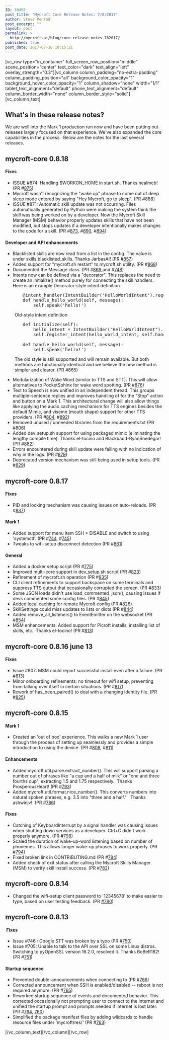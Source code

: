 ```yaml
---
ID: 30459
post_title: 'Mycroft Core Release Notes: 7/8/2017'
author: Steve Penrod
post_excerpt: ""
layout: post
permalink: >
  http://mycroft.ai/blog/core-release-notes-782017/
published: true
post_date: 2017-07-10 10:15:21
---
```

[vc_row type="in_container" full_screen_row_position="middle" scene_position="center" text_color="dark" text_align="left" overlay_strength="0.3"][vc_column column_padding="no-extra-padding" column_padding_position="all" background_color_opacity="1" background_hover_color_opacity="1" column_shadow="none" width="1/1" tablet_text_alignment="default" phone_text_alignment="default" column_border_width="none" column_border_style="solid"][vc_column_text]
<h2>What's in these release notes?</h2>
We are well into the Mark 1 production run now and have been putting out releases largely focused on that experience. We've also expanded the core capabilities in the process.  Below are the notes for the last several releases.
<h2>mycroft-core 0.8.18</h2>
<h4>Fixes</h4>
<ul>
 	<li>ISSUE #874: Handling $WORKON_HOME in start.sh. Thanks nealmcb! (PR #<a href="https://github.com/MycroftAI/mycroft-core/pull/875">875</a>)</li>
 	<li>Mycroft wasn't recognizing the "wake up" phrase to come out of deep sleep mode entered by saying "Hey Mycroft, go to sleep". (PR #<a href="https://github.com/MycroftAI/mycroft-core/pull/888">888</a>)</li>
 	<li>ISSUE #871: Automatic skill update was not occurring. Files automatically generated by Python were making the system think the skill was being worked on by a developer. Now the Mycroft Skill Manager (MSM) behavior properly updates skills that have not been modified, but stops updates if a developer intentionally makes changes to the code for a skill. (PR #<a href="https://github.com/MycroftAI/mycroft-core/pull/873">873</a>, #<a href="https://github.com/MycroftAI/mycroft-core/pull/890">890</a>, #<a href="https://github.com/MycroftAI/mycroft-core/pull/894">894</a>)</li>
</ul>
<h4>Developer and API enhancements</h4>
<ul>
 	<li>Blacklisted skills are now read from a list in the config. The value is under skills.blacklisted_skills. Thanks JarbasAI! (PR #<a href="https://github.com/MycroftAI/mycroft-core/pull/857">857</a>)</li>
 	<li>Added support for "mycroft.sh restart" to mycroft.sh utility. (PR #<a href="https://github.com/MycroftAI/mycroft-core/pull/868">868</a>)</li>
 	<li>Documented the Message class. (PR #<a href="https://github.com/MycroftAI/mycroft-core/pull/869">869 </a>and #<a href="https://github.com/MycroftAI/mycroft-core/pull/748">748</a>)</li>
 	<li>Intents now can be defined via a "decorator". This replaces the need to create an initialize() method purely for connecting the skill handlers. Here is an example:Decorator-style intent definition</li>
</ul>
<pre style="padding-left: 30px;">   @intent_handler(IntentBuilder('HelloWorldIntent').require('hello').build())
   def handle_hello_world(self, message):
       self.speak('hello!')</pre>
<p style="padding-left: 30px;">Old-style intent definition</p>

<pre style="padding-left: 30px;">   def initialize(self):
       hello_intent = IntentBuilder("HelloWorldIntent").require("hello").build()
       self.register_intent(hello_world_intent, self.handle_hello_world)

   def handle_hello_world(self, message):
       self.speak('hello!')</pre>
<p style="padding-left: 30px;">The old style is still supported and will remain available. But both methods are functionally identical and we believe the new method is simpler and clearer. (PR #865)</p>

<ul>
 	<li>Modularization of Wake Word (similar to TTS and STT). This will allow alternatives to PocketSphinx for wake word spotting. (PR #<a href="https://github.com/MycroftAI/mycroft-core/pull/876">876</a>)</li>
 	<li>Text to Speech is now unified in an independent thread. This groups multiple-sentence replies and improves handling of for the "Stop" action and button on a Mark 1. This architectural change will also allow things like applying the audio caching mechanism for TTS engines besides the default Mimic, and viseme (mouth shape) support for other TTS providers. (PR #<a href="https://github.com/MycroftAI/mycroft-core/pull/804">804</a>, #<a href="https://github.com/MycroftAI/mycroft-core/pull/892">892</a>)</li>
 	<li>Removed unused / unneeded libraries from the requirements.txt (PR #<a href="https://github.com/MycroftAI/mycroft-core/pull/806">806</a>)</li>
 	<li>Added dev_setup.sh support for using packaged mimic (eliminating the lengthy compile time). Thanks el-tocino and Blackbaud-RyanSnedegar! (PR #<a href="https://github.com/MycroftAI/mycroft-core/pull/882">882</a>)</li>
 	<li>Errors encountered during skill update were failing with no indication of why in the logs. (PR #<a href="https://github.com/MycroftAI/mycroft-core/pull/879">879</a>)</li>
 	<li>Deprecated version mechanism was still being used in setup tools. (PR #<a href="https://github.com/MycroftAI/mycroft-core/pull/829">829</a>)</li>
</ul>
<h2>mycroft-core 0.8.17</h2>
<h4>Fixes</h4>
<ul>
 	<li>PID and locking mechanism was causing issues on auto-reloads. (PR #<a href="https://github.com/MycroftAI/mycroft-core/pull/837">837</a>)</li>
</ul>
<h4>Mark 1</h4>
<ul>
 	<li>Added support for menu item SSH &gt; DISABLE and switch to using 'systemctl'. (PR #<a href="https://github.com/MycroftAI/mycroft-core/pull/744">744</a>, #<a href="https://github.com/MycroftAI/mycroft-core/pull/745">745</a>)</li>
 	<li>Tweaks to wifi-setup disconnect detection (PR #<a href="https://github.com/MycroftAI/mycroft-core/pull/861">861</a>)</li>
</ul>
<h4>General</h4>
<ul>
 	<li>Added a docker setup script (PR #<a href="https://github.com/MycroftAI/mycroft-core/pull/775">775</a>)</li>
 	<li>Improved multi-core support in dev_setup.sh script (PR #<a href="https://github.com/MycroftAI/mycroft-core/pull/823">823</a>)</li>
 	<li>Refinement of mycroft.sh operation (PR #<a href="https://github.com/MycroftAI/mycroft-core/pull/835">835</a>)</li>
 	<li>CLI client refinements to support backspace on some terminals and suppress TTS output that occasionally corrupted the screen. (PR #<a href="https://github.com/MycroftAI/mycroft-core/pull/833">833</a>)</li>
 	<li>Some JSON loads didn't use load_commented_json(), causing issues if devs commented some config files. (PR #<a href="https://github.com/MycroftAI/mycroft-core/pull/845">845</a>)</li>
 	<li>Added local caching for remote Mycroft config (PR #<a href="https://github.com/MycroftAI/mycroft-core/pull/828">828</a>)</li>
 	<li>SkillSettings could miss updates to lists or dicts (PR #<a href="https://github.com/MycroftAI/mycroft-core/pull/844">844</a>)</li>
 	<li>Added remove_all_listeners() to EventEmitter on the websocket (PR #<a href="https://github.com/MycroftAI/mycroft-core/pull/854">854</a>)</li>
 	<li>MSM enhancements. Added support for Picroft installs, installing list of skills, etc.  Thanks el-tocino! (PR #<a href="https://github.com/MycroftAI/mycroft-core/pull/813">813</a>)</li>
</ul>
<h2>mycroft-core 0.8.16 june 13</h2>
<h4>Fixes</h4>
<ul>
 	<li>Issue #807: MSM could report successful install even after a failure. (PR #<a href="https://github.com/MycroftAI/mycroft-core/pull/813">813</a>)</li>
 	<li>Minor onboarding refinements: no timeout for wifi setup, preventing from talking over itself in certain situations. (PR #<a href="https://github.com/MycroftAI/mycroft-core/pull/817">817</a>)</li>
 	<li>Rework of has_been_paired() to deal with a changing identity file. (PR #<a href="https://github.com/MycroftAI/mycroft-core/pull/825">825</a>)</li>
</ul>
<h2>mycroft-core 0.8.15</h2>
<h4>Mark 1</h4>
<ul>
 	<li>Created an 'out of box' experience. This walks a new Mark 1 user through the process of setting up seamlessly and provides a simple introduction to using the device. (PR #<a href="https://github.com/MycroftAI/mycroft-core/pull/808">808</a>, #<a href="https://github.com/MycroftAI/mycroft-core/pull/811">811</a>)</li>
</ul>
<h4>Enhancements</h4>
<ul>
 	<li>Added mycroft.util.parse.extract_number(). This will support parsing a number out of phrases like "a cup and a half of milk" or "one and three fourths cup", extracting 1.5 and 1.75 respectively.  Thanks ProsperousHeart! (PR #<a href="https://github.com/MycroftAI/mycroft-core/pull/793">793</a>)</li>
 	<li>Added mycroft.util.format.nice_number(). This converts numbers into natural spoken phrases, e.g. 3.5 into "three and a half."   Thanks ashwinjv!  (PR #<a href="https://github.com/MycroftAI/mycroft-core/pull/786">786</a>)</li>
</ul>
<h4>Fixes</h4>
<ul>
 	<li>Catching of KeyboardInterrupt by a signal handler was causing issues when shutting down services as a developer. Ctrl+C didn't work properly anymore. (PR #<a href="https://github.com/MycroftAI/mycroft-core/pull/798">798</a>)</li>
 	<li>Scaled the duration of wake-up-word listening based on number of phonemes. This allows longer wake-up phrases to work properly. (PR #<a href="https://github.com/MycroftAI/mycroft-core/pull/794">794</a>)</li>
 	<li>Fixed broken link in CONTRIBUTING.md (PR #<a href="https://github.com/MycroftAI/mycroft-core/pull/784">784</a>)</li>
 	<li>Added check of exit status after calling the Mycroft Skills Manager (MSM) to verify skill install success. (PR #<a href="https://github.com/MycroftAI/mycroft-core/pull/782">782</a>)</li>
</ul>
<h2>mycroft-core 0.8.14</h2>
<ul>
 	<li>Changed the wifi-setup client password to '12345678' to make easier to type, based on user testing feedback. (PR <a class="issue-link js-issue-link" title="Feature/issue 779 -- Change wifi setup password to &quot;12345678&quot;" href="https://github.com/MycroftAI/mycroft-core/pull/780" data-id="230482140" data-error-text="Failed to load issue title" data-permission-text="Issue title is private">#780</a>)</li>
</ul>
<h2>mycroft-core 0.8.13</h2>
<h4> Fixes</h4>
<ul>
 	<li>Issue #746 : Google STT was broken by a typo (PR #<a href="https://github.com/MycroftAI/mycroft-core/pull/750">750</a>)</li>
 	<li>Issue #705: Unable to talk to the API over SSL on some Linux distros. Switching to pyOpenSSL version 16.2.0, resolved it. Thanks BoBeR182! (PR #<a href="https://github.com/MycroftAI/mycroft-core/pull/751">751</a>)</li>
</ul>
<h4>Startup sequence</h4>
<ul>
 	<li>Prevented double-announcements when connecting to (PR #<a href="https://github.com/MycroftAI/mycroft-core/pull/766">766</a>)</li>
 	<li>Corrected announcement when SSH is enabled/disabled -- reboot is not required anymore. (PR #<a href="https://github.com/MycroftAI/mycroft-core/pull/765">765</a>)</li>
 	<li>Reworked startup sequence of events and documented behavior. This corrected occasionally not prompting user to connect to the internet and unified the startup prompt and prompts needed if internet is lost later. (PR #<a href="https://github.com/MycroftAI/mycroft-core/pull/764">764</a>, <a href="https://github.com/MycroftAI/mycroft-core/pull/760">760</a>)</li>
 	<li>Simplified the package manifest files by adding wildcards to handle resource files under 'mycroft/res/' (PR #<a href="https://github.com/MycroftAI/mycroft-core/pull/763">763</a>)</li>
</ul>
[/vc_column_text][/vc_column][/vc_row]